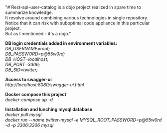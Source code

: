 "# Rest-api-user-catalog is a dojo project realized in spare time to summarize knowledge. <br> It revolve around combining various technologies in single repository.
Notice that it can risk with suboptimal code appliance in this particular project. <br>
But as I mentioned - it's a dojo."

<strong>DB login credentials added in environment variables:</strong>
<em>
<br>DB_USERNAME=root;
<br>DB_PASSWORD=p@55w0rd;
<br>DB_HOST=localhost;
<br>DB_PORT=3306;
<br>DB_SID=twitter;
</em>

<strong>Access to swagger-ui</strong><br>
<em>http://localhost:8080/swagger-ui.html <br></em>

<strong>Docker compose this project</strong><br>
<em>docker-compose up -d </em>

<strong>Installation and lunching mysql database</strong><br>
<em>
docker pull mysql <br>
docker run --name twitter-mysql -e MYSQL_ROOT_PASSWORD=p@55w0rd -d -p 3306:3306 mysql <br>
</em>